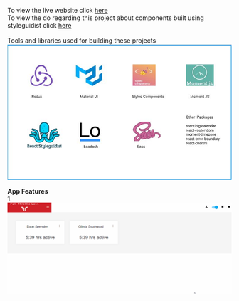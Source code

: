 To view the live website click [here](http://gauthamjm007.github.io/ftl-task)<br/>
To view the do regarding this project about components built using styleguidist click [here](https://ftl-task-styleguide.imfast.io/)<br/>
<br/>
Tools and libraries used for building these projects<br/>
![packages](packages.JPG)

**App Features**<br/> 1.![view users details](ftl-task1.gif)
